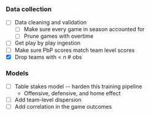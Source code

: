 ### Data collection
- [ ] Data cleaning and validation
    - [ ] Make sure every game in season accounted for
    - [ ] Prune games with overtime
- [ ] Get play by play ingestion
- [ ] Make sure PbP scores match team level scores
- [X] Drop teams with < _n_ # obs

### Models
- [ ] Table stakes model -- harden this training pipeline
    - Offensive, defensive, and home effect
- [ ] Add team-level dispersion
- [ ] Add correlation in the game outcomes
